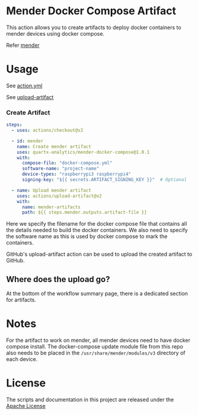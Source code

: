 # Mender Docker Compose Artifact
This action allows you to create artifacts to deploy docker containers to mender devices using docker compose.


Refer [mender](https://mender.io/)

# Usage
See [action.yml](action.yml)

See [upload-artifact](https://github.com/actions/upload-artifact)


### Create Artifact
```yaml
steps:
  - uses: actions/checkout@v2

  - id: mender
    name: Create mender artifact
    uses: quartx-analytics/mender-docker-compose@1.0.1
    with:
      compose-file: "docker-compose.yml"
      software-name: "project-name"
      device-types: "raspberrypi3 raspberrypi4"
      signing-key: "${{ secrets.ARTIFACT_SIGNING_KEY }}"  # Optional

  - name: Upload mender artifact
    uses: actions/upload-artifact@v2
    with:
      name: mender-artifacts
      path: ${{ steps.mender.outputs.artifact-file }}
```
Here we specify the filename for the docker compose file that contains
all the details needed to build the docker containers.
We also need to specify the software name as this is used by docker compose to mark the containers.

GitHub's upload-artifact action can be used to upload the created artifact to GitHub.


## Where does the upload go?
At the bottom of the workflow summary page, there is a dedicated section for artifacts.


# Notes
For the artifact to work on mender, all mender devices need to have docker compose install.
The docker-compose update module file from this repo also needs to be placed in the
`/usr/share/mender/modules/v3` directory of each device.

# License
The scripts and documentation in this project are released under the [Apache License](LICENSE)

